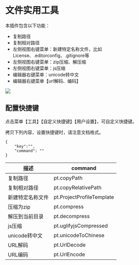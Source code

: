 # 文件实用工具

本插件包含以下功能：

* 复制路径
* 复制相对路径
* 左侧视图右键菜单：新建特定名称文件，比如License、.editorconfig、.gitignore等
* 左侧视图右键菜单：zip压缩、解压缩
* 左侧视图右键菜单：js压缩
* 编辑器右键菜单：unicode转中文
* 编辑器右键菜单【url解码、编码】

![](https://img-cdn-aliyun.dcloud.net.cn/stream/plugin_screens/6a66d420-56de-11eb-9b8b-3b53cb239112_0.png)

## 配置快捷键

点击菜单【工具】【自定义快捷键】【用户设置】，可自定义快捷键。

拷贝下列内容，设置快捷键时，请注意文档格式。

```
{
    "key":"",
    "command": ""
}
```

|描述				|command					|
|--					|--							|
|复制路径			|pt.copyPath				|
|复制相对路径		|pt.copyRelativePath		|
|新建特定名称文件	|pt.ProjectProfileTemplate	|
|压缩为zip			|pt.compress				|
|解压到当前目录		|pt.decompress				|
|js压缩				|pt.uglifyjsCompressed		|
|unicode转中文		|pt.unicodeToChinese		|
|URL解码			|pt.UrlDecode				|
|URL编码			|pt.UrlEncode				|



